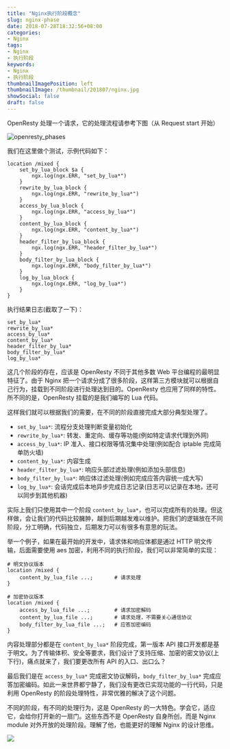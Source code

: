 ```yaml
---
title: "Nginx执行阶段概念"
slug: nginx-phase
date: 2018-07-28T18:32:56+08:00
categories:
- Nginx
tags:
- Nginx
- 执行阶段
keywords:
- Nginx
- 执行阶段
thumbnailImagePosition: left
thumbnailImage: /thumbnail/201807/nginx.jpg
showSocial: false
draft: false
---
```


OpenResty 处理一个请求，它的处理流程请参考下图（从 Request start 开始）
<!--more-->

![openresty_phases](https://moonbingbing.gitbooks.io/openresty-best-practices/content/images/openresty_phases.png)

我们在这里做个测试，示例代码如下：

```
location /mixed {
    set_by_lua_block $a {
        ngx.log(ngx.ERR, "set_by_lua*")
    }
    rewrite_by_lua_block {
        ngx.log(ngx.ERR, "rewrite_by_lua*")
    }
    access_by_lua_block {
        ngx.log(ngx.ERR, "access_by_lua*")
    }
    content_by_lua_block {
        ngx.log(ngx.ERR, "content_by_lua*")
    }
    header_filter_by_lua_block {
        ngx.log(ngx.ERR, "header_filter_by_lua*")
    }
    body_filter_by_lua_block {
        ngx.log(ngx.ERR, "body_filter_by_lua*")
    }
    log_by_lua_block {
        ngx.log(ngx.ERR, "log_by_lua*")
    }
}
```

执行结果日志(截取了一下)：

```
set_by_lua*
rewrite_by_lua*
access_by_lua*
content_by_lua*
header_filter_by_lua*
body_filter_by_lua*
log_by_lua*
```

这几个阶段的存在，应该是 OpenResty 不同于其他多数 Web 平台编程的最明显特征了。由于 Nginx 把一个请求分成了很多阶段，这样第三方模块就可以根据自己行为，挂载到不同阶段进行处理达到目的。OpenResty 也应用了同样的特性。所不同的是，OpenResty 挂载的是我们编写的 Lua 代码。

这样我们就可以根据我们的需要，在不同的阶段直接完成大部分典型处理了。

- `set_by_lua*`: 流程分支处理判断变量初始化
- `rewrite_by_lua*`: 转发、重定向、缓存等功能(例如特定请求代理到外网)
- `access_by_lua*`: IP 准入、接口权限等情况集中处理(例如配合 iptable 完成简单防火墙)
- `content_by_lua*`: 内容生成
- `header_filter_by_lua*`: 响应头部过滤处理(例如添加头部信息)
- `body_filter_by_lua*`: 响应体过滤处理(例如完成应答内容统一成大写)
- `log_by_lua*`: 会话完成后本地异步完成日志记录(日志可以记录在本地，还可以同步到其他机器)

实际上我们只使用其中一个阶段 `content_by_lua*`，也可以完成所有的处理。但这样做，会让我们的代码比较臃肿，越到后期越发难以维护。把我们的逻辑放在不同阶段，分工明确，代码独立，后期发力可以有很多有意思的玩法。

举一个例子，如果在最开始的开发中，请求体和响应体都是通过 HTTP 明文传输，后面需要使用 aes 加密，利用不同的执行阶段，我们可以非常简单的实现：

```
# 明文协议版本
location /mixed {
    content_by_lua_file ...;       # 请求处理
}

# 加密协议版本
location /mixed {
    access_by_lua_file ...;        # 请求加密解码
    content_by_lua_file ...;       # 请求处理，不需要关心通信协议
    body_filter_by_lua_file ...;   # 应答加密编码
}
```

内容处理部分都是在 `content_by_lua*` 阶段完成，第一版本 API 接口开发都是基于明文。为了传输体积、安全等要求，我们设计了支持压缩、加密的密文协议(上下行)，痛点就来了，我们要更改所有 API 的入口、出口么？

最后我们是在 `access_by_lua*` 完成密文协议解码，`body_filter_by_lua*` 完成应答加密编码。如此一来世界都宁静了，我们没有更改已实现功能的一行代码，只是利用 OpenResty 的阶段处理特性，非常优雅的解决了这个问题。

不同的阶段，有不同的处理行为，这是 OpenResty 的一大特色。学会它，适应它，会给你打开新的一扇门。这些东西不是 OpenResty 自身所创，而是 Nginx module 对外开放的处理阶段。理解了他，也能更好的理解 Nginx 的设计思维。

![](/pay.jpg)